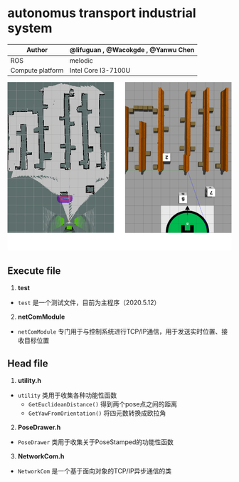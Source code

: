 <!--
 * @Author: your name
 * @Date: 2019-11-05 21:41:24
 * @LastEditTime: 2020-05-13 00:05:20
 * @LastEditors: Please set LastEditors
 * @Description: In User Settings Edit
 * @FilePath: /autonomus_transport_industrial_system/README.md
 -->
# autonomus transport industrial system

|Author|@lifuguan , @Wacokgde , @Yanwu Chen|
|---|---
|ROS|melodic
|Compute platform| Intel Core I3-7100U|date 2019.11.3

![MAP](figures/map.png)


## Execute file

1. **test**
- `test` 是一个测试文件，目前为主程序（2020.5.12）
  
2. **netComModule**
- `netComModule` 专门用于与控制系统进行TCP/IP通信，用于发送实时位置、接收目标位置

## Head file

1. **utility.h**

- `utility` 类用于收集各种功能性函数
    - `GetEuclideanDistance()` 得到两个pose点之间的距离
    - `GetYawFromOrientation()` 将四元数转换成欧拉角

2. **PoseDrawer.h**
- `PoseDrawer` 类用于收集关于PoseStamped的功能性函数  

3. **NetworkCom.h**
- `NetworkCom` 是一个基于面向对象的TCP/IP异步通信的类

